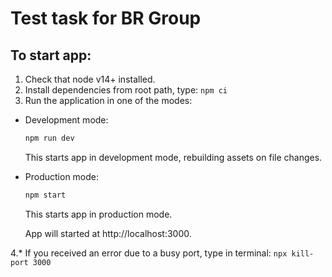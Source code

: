 # Test task for BR Group

## To start app:

1. Check that node v14+ installed.
2. Install dependencies from root path, type: `npm ci`
3. Run the application in one of the modes:
- Development mode:

  ```sh
  npm run dev
  ```

  This starts app in development mode, rebuilding assets on file changes. 

- Production mode:

  ```sh
  npm start
  ```
  This starts app in production mode.

  App will started at http://localhost:3000.

4.* If you received an error due to a busy port, type in terminal: `npx kill-port 3000`
